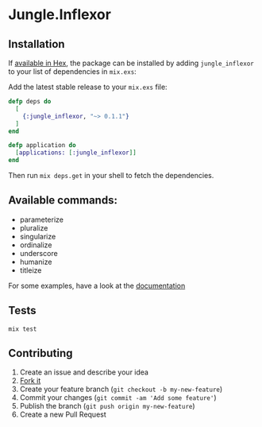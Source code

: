 # Jungle.Inflexor

## Installation

If [available in Hex](https://hex.pm/docs/publish), the package can be installed
by adding `jungle_inflexor` to your list of dependencies in `mix.exs`:

Add the latest stable release to your `mix.exs` file:

```elixir
defp deps do
  [
    {:jungle_inflexor, "~> 0.1.1"}
  ]
end

defp application do
  [applications: [:jungle_inflexor]]
end
```

Then run `mix deps.get` in your shell to fetch the dependencies.

## Available commands:
* parameterize
* pluralize
* singularize
* ordinalize
* underscore
* humanize
* titleize

For some examples, have a look at the [documentation](https://hexdocs.pm/jungle_inflexor)

## Tests

`mix test`

## Contributing

1. Create an issue and describe your idea
2. [Fork it](https://github.com/WTTJ/jungle_inflexor/fork)
3. Create your feature branch (`git checkout -b my-new-feature`)
4. Commit your changes (`git commit -am 'Add some feature'`)
5. Publish the branch (`git push origin my-new-feature`)
6. Create a new Pull Request
